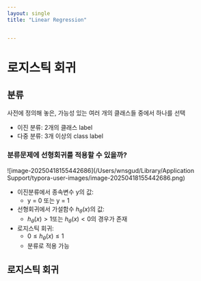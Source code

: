 ```yaml
---
layout: single
title: "Linear Regression"


---
```


# 로지스틱 회귀

## 분류

사전에 정의해 놓은, 가능성 있는 여러 개의 클래스들 중에서 하나를 선택

- 이진 분류: 2개의 클래스 label
- 다중 분류: 3개 이상의 class label

### 분류문제에 선형회귀를 적용할 수 있을까?

![image-20250418155442686](/Users/wnsgud/Library/Application Support/typora-user-images/image-20250418155442686.png)

- 이진분류에서 종속변수 y의 값:
  - y = 0 또는 y = 1
- 선형회귀에서 가설함수 $h_{\theta}(x)$의 값:
  - $h_{\theta}(x) > 1$또는 $h_{\theta}(x)<0$의 경우가 존재
- 로지스틱 회귀:
  - $0 \le h_{\theta}(x) \le 1$
  - 분류로 적용 가능

## 로지스틱 회귀

